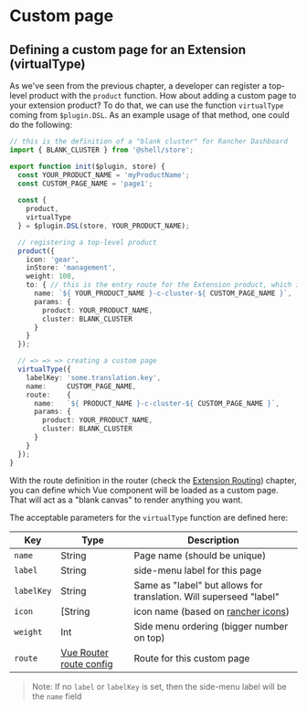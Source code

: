 # Custom page

## Defining a custom page for an Extension (virtualType)
As we've seen from the previous chapter, a developer can register a top-level product with the `product` function. How about adding a custom page to your extension product? To do that, we can use the function `virtualType` coming from `$plugin.DSL`. As an example usage of that method, one could do the following:

```ts
// this is the definition of a "blank cluster" for Rancher Dashboard
import { BLANK_CLUSTER } from '@shell/store';

export function init($plugin, store) {
  const YOUR_PRODUCT_NAME = 'myProductName';
  const CUSTOM_PAGE_NAME = 'page1';
  
  const { 
    product,
    virtualType
  } = $plugin.DSL(store, YOUR_PRODUCT_NAME);

  // registering a top-level product
  product({
    icon: 'gear',
    inStore: 'management',
    weight: 100,
    to: { // this is the entry route for the Extension product, which is registered below
      name: `${ YOUR_PRODUCT_NAME }-c-cluster-${ CUSTOM_PAGE_NAME }`,
      params: {
        product: YOUR_PRODUCT_NAME,
        cluster: BLANK_CLUSTER
      }
    }
  });

  // => => => creating a custom page
  virtualType({
    labelKey: 'some.translation.key',
    name:     CUSTOM_PAGE_NAME,
    route:    {
      name:   `${ PRODUCT_NAME }-c-cluster-${ CUSTOM_PAGE_NAME }`,
      params: {
        product: YOUR_PRODUCT_NAME,
        cluster: BLANK_CLUSTER
      }
    }
  });
}
```

With the route definition in the router (check the [Extension Routing](#routes-definition-for-an-extension-as-a-top-level-product)) chapter, you can define which Vue component will be loaded as a custom page. That will act as a "blank canvas" to render anything you want.

The acceptable parameters for the `virtualType` function are defined here:

| Key | Type | Description |
| --- | --- | --- |
|`name`| String | Page name (should be unique) |
|`label`| String | side-menu label for this page |
|`labelKey`| String | Same as "label" but allows for translation. Will superseed "label" |
| `icon` | [String | icon name (based on [rancher icons](https://rancher.github.io/icons/)) |
| `weight` | Int |  Side menu ordering (bigger number on top) |
| `route` | [Vue Router route config](https://v3.router.vuejs.org/api/#routes) |  Route for this custom page |

> Note: If no `label` or `labelKey` is set, then the side-menu label will be the `name` field
